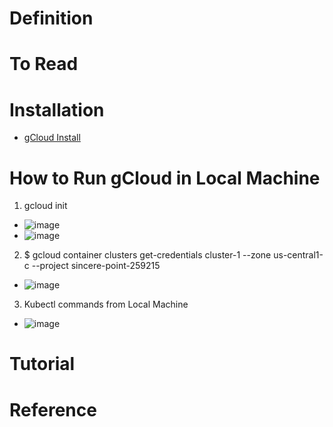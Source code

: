 # Definition

# To Read

# Installation
* [gCloud Install](https://cloud.google.com/sdk/docs/install)

# How to Run gCloud in Local Machine
1. gcloud init
* ![image](https://user-images.githubusercontent.com/7721150/152675844-33c89b6e-e6ba-4148-b265-f9c4f5d27580.png)
* ![image](https://user-images.githubusercontent.com/7721150/152675903-61eab485-0085-42af-ab23-7fafd37ee752.png)
2. $ gcloud container clusters get-credentials cluster-1 --zone us-central1-c --project sincere-point-259215
* ![image](https://user-images.githubusercontent.com/7721150/152675961-12de09a3-7738-4ac4-83dd-763d6f51cc3c.png)
3. Kubectl commands from Local Machine
* ![image](https://user-images.githubusercontent.com/7721150/152676114-27d94105-e03d-4eeb-bb36-ab5f83d69b8c.png)

# Tutorial

# Reference
